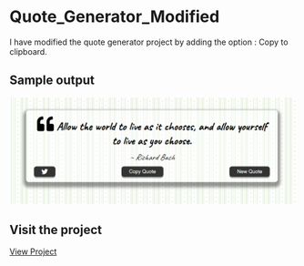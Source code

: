 # Quote_Generator_Modified
I have modified the quote generator project by adding the option : Copy to clipboard.


## Sample output
![Quote generator](./img/Quote_sample.png)

## Visit the project

[View Project](https://vigneshg1616.github.io/Quote_Generator_Modified/)

